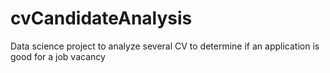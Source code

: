 # cvCandidateAnalysis
Data science project to analyze several CV to determine if an application is good for a job vacancy
